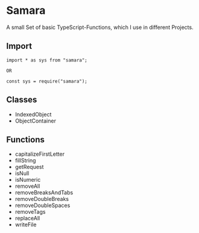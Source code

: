 # Samara

A small Set of basic TypeScript-Functions, which I use in different Projects.

## Import
```
import * as sys from "samara";

OR

const sys = require("samara");
``` 

## Classes
- IndexedObject
- ObjectContainer

## Functions
- capitalizeFirstLetter
- fillString
- getRequest
- isNull
- isNumeric
- removeAll
- removeBreaksAndTabs
- removeDoubleBreaks
- removeDoubleSpaces
- removeTags
- replaceAll
- writeFile
